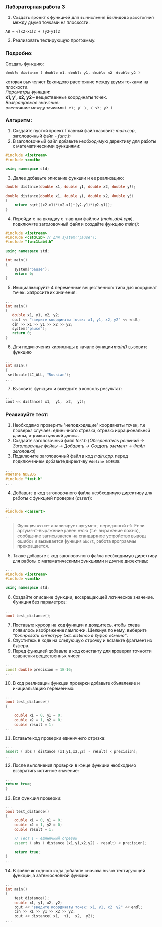 ### **Лабораторная работа 3**

1. Создать проект с функцией для вычисления Евклидова расстояния между двумя точками на плоскости.

`AB = √(x2-x1)2 + (y2-y1)2`

3. Реализовать тестирующую программу.

### Подробно:  
Создать функцию:

`double distance ( double x1, double y1, double x2, double y2 )`

которая вычисляет Евклидово расстояние между двумя точками на плоскости.  
_Параметры функции:_  
**x1, y1, x2, y2** – вещественные координаты точек.  
_Возвращаемое значение:_  
расстояние между точками `( x1; y1 ), ( x2; y2 )`.


### Алгоритм:  

1. Создайте пустой проект. Главный файл назовите _main.cpp_, заголовочный файл - _func.h_
2. В заголовочный файл добавьте необходимую директиву для работы с математическими функциями:

```c++
#include <iostream>
#include <cmath>
 
using namespace std;
```

3. Далее добавьте описание функции и ее реализацию:
```c++
double distance(double x1, double y1, double x2, double y2);
 
double distance(double x1, double y1, double x2, double y2)
{
	return sqrt((x2-x1)*(x2-x1)+(y2-y1)*(y2-y1));
}
```

4. Перейдите на вкладку с главным файлом (_mainLab4.cpp_). подключите заголовочный файл и создайте функцию _main()_:
```c++
#include <iostream>
#include <cstdlib> // для system("pause");
#include "func1Lab4.h"
 
using namespace std;
 
int main()
{
    system("pause");
    return 0;
}
```


5. Инициализируйте 4 переменные вещественного типа для координат точек. Запросите их значения:
```c++
...
int main()
{
   double x1, y1, x2, y2;
   cout << "введите координаты точек: x1, y1, x2, y2" << endl;
   cin >> x1 >> y1 >> x2 >> y2;
   system("pause");
   return 0;
}
```

6. Для подключения кириллицы в начале функции _main()_ вызовите функцию:
```c++
...
int main()
{
 setlocale(LC_ALL, "Russian"); 
...
```

7. Вызовите функцию и выведите в консоль результат:
```c++
...
cout << distance( x1,  y1,  x2,  y2);
```

### Реализуйте тест:

1. Необходимо проверить "неподходящие" координаты точек, т.е. проверка случаев: единичного отрезка, отрезка иррациональной длины, отрезка нулевой длины.
2. Создайте заголовочный файл _test.h_ (_Обозреватель решений -> Заголовочные файлы -> Добавить -> Создать элемент -> Файл заголовка_)
3. Подключите заголовочный файл в код _main.cpp_, перед подключением добавьте директиву `#define NDEBUG`:
```c++
...
#define NDEBUG
#include "test.h"
...
```


4. Добавьте в код заголовочного файла необходимую директиву для работы с функцией проверки (_assert_):

```c++
...
#include <cassert>
...
```

> Функция `assert` анализирует аргумент, переданный ей. Если аргумент-выражение равен нулю (т.е. выражение ложно), сообщение записывается на стандартное устройство вывода ошибок и вызывается функция `abort`, работа программы прекращается.

5. Также добавьте в код заголовочного файла необходимую директиву для работы с математическими функциями и другие директивы:
```c++
...
#include <iostream>
#include <cmath>
 
using namespace std;
```


6. Создайте описание функции, возвращающей логическое значение. Функция без параметров:
```c++
...
bool test_distance();
```

7. Поставьте курсор на код функции и дождитесь, чтобы слева появилось изображение лампочки. Щелкнув по нему, выберите _"Копировать сигнатуру test_distance в буфер обмена"_.
8. Спуститесь в коде на следующую строчку и вставьте фрагмент из буфера.
9. Перед функцией добавьте в код константу для проверки точности сравнения вещественных чисел
```c++
...
const double precision = 1E-16;
...
```


10. В код реализации функции проверки добавьте объявление и инициализацию переменных:
```c++
...
bool test_distance()
{  
 
    double x1 = 0, y1 = 0;
    double x2 = 1, y2 = 0;
    double result = 1;
...
```


11. Вставьте код проверки единичного отрезка:
```c++
...
assert ( abs ( distance (x1,y1,x2,y2) - result) < precision);
...
```


12. После выполнения проверки в конце функции необходимо возвратить истинное значение:
```c++
...
return true;
}
```


13. Вся функция проверки:

```c++
...
bool test_distance()
{  
    double x1 = 0, y1 = 0;
    double x2 = 1, y2 = 0;
    double result = 1;
 
    // Тест 1 - единичный отрезок
    assert ( abs ( distance (x1,y1,x2,y2) - result) < precision);
 
    return true;
}
...
```


14. В файле исходного кода добавьте сначала вызов тестирующей функции, а затем основной функции:

```c++
...
int main()
{
    test_distance();
    double x1, y1, x2, y2;
    cout << "введите координаты точек: x1, y1, x2, y2" << endl;
    cin >> x1 >> y1 >> x2 >> y2;
    cout << distance( x1,  y1,  x2,  y2);
...
```
